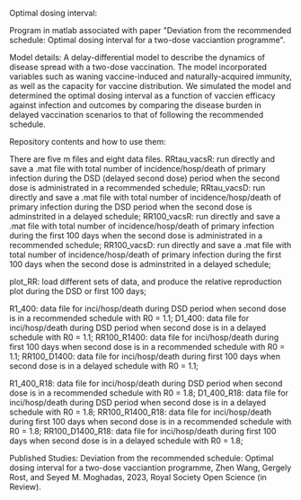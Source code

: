 Optimal dosing interval:


Program in matlab associated with paper "Deviation from the recommended schedule: Optimal dosing interval for a two-dose vacciantion programme". 

Model details:
A delay-differential model to describe the dynamics of disease spread with a two-dose vaccination. The model incorporated variables such as waning vaccine-induced and naturally-acquired immunity, as well as the capacity for vaccine distribution. We simulated the model and determined the optimal dosing interval as a function of vaccien efficacy against infection and outcomes by comparing the disease burden in delayed vaccination scenarios to that of following the recommended schedule. 


Repository contents and how to use them:

There are five m files and eight data files. 
RRtau_vacsR: run directly and save a .mat file with total number of incidence/hosp/death of primary infection during the DSD (delayed second dose) period when the second dose is administrated in a recommended schedule;
RRtau_vacsD: run directly and save a .mat file with total number of incidence/hosp/death of primary infection during the DSD period when the second dose is adminstrited in a delayed schedule;
RR100_vacsR: run directly and save a .mat file with total number of incidence/hosp/death of primary infection during the first 100 days when the second dose is administrated in a recommended schedule;
RR100_vacsD: run directly and save a .mat file with total number of incidence/hosp/death of primary infection during the first 100 days when the second dose is adminstrited in a delayed schedule;

plot_RR: load different sets of data, and produce the relative reproduction plot during the DSD or first 100 days;

R1_400: data file for inci/hosp/death during DSD period when second dose is in a recommended schedule with R0 = 1.1; 
D1_400: data file for inci/hosp/death during DSD period when second dose is in a delayed schedule with R0 = 1.1;
RR100_R1400: data file for inci/hosp/death during first 100 days when second dose is in a recommended schedule with R0 = 1.1; 
RR100_D1400: data file for inci/hosp/death during first 100 days when second dose is in a delayed schedule with R0 = 1.1; 

R1_400_R18: data file for inci/hosp/death during DSD period when second dose is in a recommended schedule with R0 = 1.8; 
D1_400_R18: data file for inci/hosp/death during DSD period when second dose is in a delayed schedule with R0 = 1.8; 
RR100_R1400_R18: data file for inci/hosp/death during first 100 days when second dose is in a recommended schedule with R0 = 1.8; 
RR100_D1400_R18: data file for inci/hosp/death during first 100 days when second dose is in a delayed schedule with R0 = 1.8; 

Published Studies:
Deviation from the recommended schedule: Optimal dosing interval for a two-dose vacciantion programme, Zhen Wang, Gergely Rost, and Seyed M. Moghadas, 2023, Royal Society Open Science (in Review).






